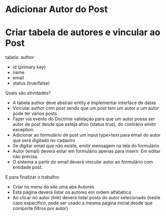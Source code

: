 # Adicionar Autor do Post

# Criar tabela de autores e vincular ao Post

tabela: author
- id (primary key)
- name
- email
- status (true/false)

Quais são atividades?
- A tabela author deve abstrair entity e implementar interface de datas
- Vincular author com post sendo que um post tem um autor e um autor pode ter vários posts
- Fazer via evento do Doctrine validação para que um autor possa ser autor de post desde que esteja ativo (status true), do contrário emitir exception
- Adicionar ao formulário de post um input type=text para email do autor que será digitado no cadastro
- Se digitar email que não existe, emitir mensagem na tela do formulário
- Autor (email) deverá estar em formulário apenas para inserir. Em editar não precisa.
- O sistema a partir do email deverá vincular autor ao formulário com entidade post.

E para finalizar o trabalho:
- Criar no menu do site uma aba Autores
- Esta página deverá listar os autores em ordem alfabética
- Ao clicar no autor (link) deverá listar posts do autor selecionado (neste caso específico, pode ser usado a mesma página inicial desde que comporte filtros por autor)
